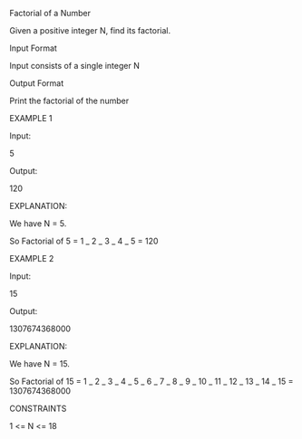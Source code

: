 Factorial of a Number

Given a positive integer N, find its factorial.

Input Format

Input consists of a single integer N

Output Format

Print the factorial of the number

EXAMPLE 1

Input:

5

Output:

120

EXPLANATION:

We have N = 5.

So Factorial of 5 = 1 _ 2 _ 3 _ 4 _ 5 = 120

EXAMPLE 2

Input:

15

Output:

1307674368000

EXPLANATION:

We have N = 15.

So Factorial of 15 = 1 _ 2 _ 3 _ 4 _ 5 _ 6 _ 7 _ 8 _ 9 _ 10 _ 11 _ 12 _ 13 _ 14 _ 15 = 1307674368000

CONSTRAINTS

1 <= N <= 18
